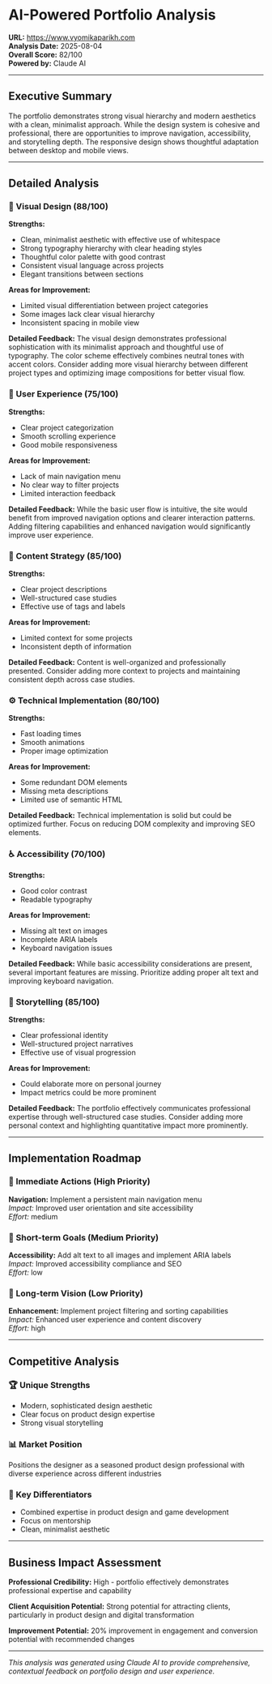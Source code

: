 
# AI-Powered Portfolio Analysis

**URL:** https://www.vyomikaparikh.com  
**Analysis Date:** 2025-08-04  
**Overall Score:** 82/100  
**Powered by:** Claude AI

---

## Executive Summary

The portfolio demonstrates strong visual hierarchy and modern aesthetics with a clean, minimalist approach. While the design system is cohesive and professional, there are opportunities to improve navigation, accessibility, and storytelling depth. The responsive design shows thoughtful adaptation between desktop and mobile views.

---

## Detailed Analysis

### 🎨 Visual Design (88/100)

**Strengths:**
- Clean, minimalist aesthetic with effective use of whitespace
- Strong typography hierarchy with clear heading styles
- Thoughtful color palette with good contrast
- Consistent visual language across projects
- Elegant transitions between sections

**Areas for Improvement:**
- Limited visual differentiation between project categories
- Some images lack clear visual hierarchy
- Inconsistent spacing in mobile view

**Detailed Feedback:**
The visual design demonstrates professional sophistication with its minimalist approach and thoughtful use of typography. The color scheme effectively combines neutral tones with accent colors. Consider adding more visual hierarchy between different project types and optimizing image compositions for better visual flow.

### 🚀 User Experience (75/100)

**Strengths:**
- Clear project categorization
- Smooth scrolling experience
- Good mobile responsiveness

**Areas for Improvement:**
- Lack of main navigation menu
- No clear way to filter projects
- Limited interaction feedback

**Detailed Feedback:**
While the basic user flow is intuitive, the site would benefit from improved navigation options and clearer interaction patterns. Adding filtering capabilities and enhanced navigation would significantly improve user experience.

### 📝 Content Strategy (85/100)

**Strengths:**
- Clear project descriptions
- Well-structured case studies
- Effective use of tags and labels

**Areas for Improvement:**
- Limited context for some projects
- Inconsistent depth of information

**Detailed Feedback:**
Content is well-organized and professionally presented. Consider adding more context to projects and maintaining consistent depth across case studies.

### ⚙️ Technical Implementation (80/100)

**Strengths:**
- Fast loading times
- Smooth animations
- Proper image optimization

**Areas for Improvement:**
- Some redundant DOM elements
- Missing meta descriptions
- Limited use of semantic HTML

**Detailed Feedback:**
Technical implementation is solid but could be optimized further. Focus on reducing DOM complexity and improving SEO elements.

### ♿ Accessibility (70/100)

**Strengths:**
- Good color contrast
- Readable typography

**Areas for Improvement:**
- Missing alt text on images
- Incomplete ARIA labels
- Keyboard navigation issues

**Detailed Feedback:**
While basic accessibility considerations are present, several important features are missing. Prioritize adding proper alt text and improving keyboard navigation.

### 📖 Storytelling (85/100)

**Strengths:**
- Clear professional identity
- Well-structured project narratives
- Effective use of visual progression

**Areas for Improvement:**
- Could elaborate more on personal journey
- Impact metrics could be more prominent

**Detailed Feedback:**
The portfolio effectively communicates professional expertise through well-structured case studies. Consider adding more personal context and highlighting quantitative impact more prominently.

---

## Implementation Roadmap

### 🚨 Immediate Actions (High Priority)
**Navigation:** Implement a persistent main navigation menu  
*Impact:* Improved user orientation and site accessibility  
*Effort:* medium

### 📅 Short-term Goals (Medium Priority)
**Accessibility:** Add alt text to all images and implement ARIA labels  
*Impact:* Improved accessibility compliance and SEO  
*Effort:* low

### 🎯 Long-term Vision (Low Priority)
**Enhancement:** Implement project filtering and sorting capabilities  
*Impact:* Enhanced user experience and content discovery  
*Effort:* high

---

## Competitive Analysis

### 🏆 Unique Strengths
- Modern, sophisticated design aesthetic
- Clear focus on product design expertise
- Strong visual storytelling

### 📊 Market Position
Positions the designer as a seasoned product design professional with diverse experience across different industries

### 🌟 Key Differentiators
- Combined expertise in product design and game development
- Focus on mentorship
- Clean, minimalist aesthetic

---

## Business Impact Assessment

**Professional Credibility:** High - portfolio effectively demonstrates professional expertise and capability

**Client Acquisition Potential:** Strong potential for attracting clients, particularly in product design and digital transformation

**Improvement Potential:** 20% improvement in engagement and conversion potential with recommended changes

---

*This analysis was generated using Claude AI to provide comprehensive, contextual feedback on portfolio design and user experience.*
